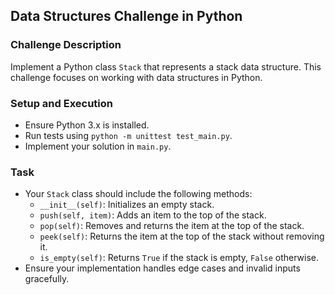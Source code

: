 ## Data Structures Challenge in Python

### Challenge Description
Implement a Python class `Stack` that represents a stack data structure. This challenge focuses on working with data structures in Python.

### Setup and Execution
- Ensure Python 3.x is installed.
- Run tests using `python -m unittest test_main.py`.
- Implement your solution in `main.py`.

### Task
- Your `Stack` class should include the following methods:
  - `__init__(self)`: Initializes an empty stack.
  - `push(self, item)`: Adds an item to the top of the stack.
  - `pop(self)`: Removes and returns the item at the top of the stack.
  - `peek(self)`: Returns the item at the top of the stack without removing it.
  - `is_empty(self)`: Returns `True` if the stack is empty, `False` otherwise.
- Ensure your implementation handles edge cases and invalid inputs gracefully.
